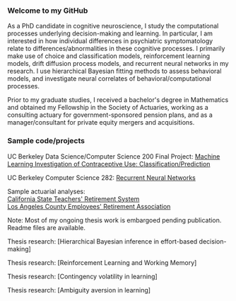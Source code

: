 

### Welcome to my GitHub

As a PhD candidate in cognitive neuroscience, I study the computational processes underlying decision-making and learning. In particular, I am interested in how individual differences in psychiatric symptomatology relate to differences/abnormalities in these cognitive processes. I primarily make use of choice and classification models, reinforcement learning models, drift diffusion process models, and recurrent neural networks in my research. I use hierarchical Bayesian fitting methods to assess behavioral models, and investigate neural correlates of behavioral/computational processes.

Prior to my graduate studies, I received a bachelor's degree in Mathematics and obtained my Fellowship in the Society of Actuaries, working as a consulting actuary for government-sponsored pension plans, and as a manager/consultant for private equity mergers and acquisitions. 


### Sample code/projects   


UC Berkeley Data Science/Computer Science 200 Final Project: [Machine Learning Investigation of Contraceptive Use: Classification/Prediction](https://github.com/JSenta/CS200_Final_Project)     

UC Berkeley Computer Science 282: [Recurrent Neural Networks]()     

Sample actuarial analyses:     
[California State Teachers' Retirement System](https://www.calstrs.com/sites/main/files/file-attachments/2014_db_valuation_report.pdf)     
[Los Angeles County Employees' Retirement Association](https://ttc.lacounty.gov/wp-content/uploads/2018/10/2013-Actuarial-Valuation-LACERA.pdf)

Note: Most of my ongoing thesis work is embargoed pending publication. Readme files are available. 

Thesis research: [Hierarchical Bayesian inference in effort-based decision-making]

Thesis research: [Reinforcement Learning and Working Memory]

Thesis research: [Contingency volatility in learning]

Thesis research: [Ambiguity aversion in learning]


